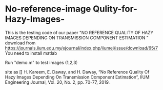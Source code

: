 # No-reference-image Qulity-for-Hazy-Images-
This is the testing code of our paper "NO REFERENCE QUALITY OF HAZY IMAGES  DEPENDING ON TRANSMISSION COMPONENT 
ESTIMATION "
 download from https://journals.iium.edu.my/ejournal/index.php/iiumej/issue/download/65/7
You need to install matlab  

Run "demo.m" to test images (1,2,3)

site as [] H.  Kareem,  E.  Daway,  and H.  Daway, “No 
Reference  Quality  Of  Hazy  Images Depending 
On  Transmission  Component  Estimation”, 
IIUM Engineering Journal, Vol. 20, No. 2, pp. 
70-77, 2019.   

